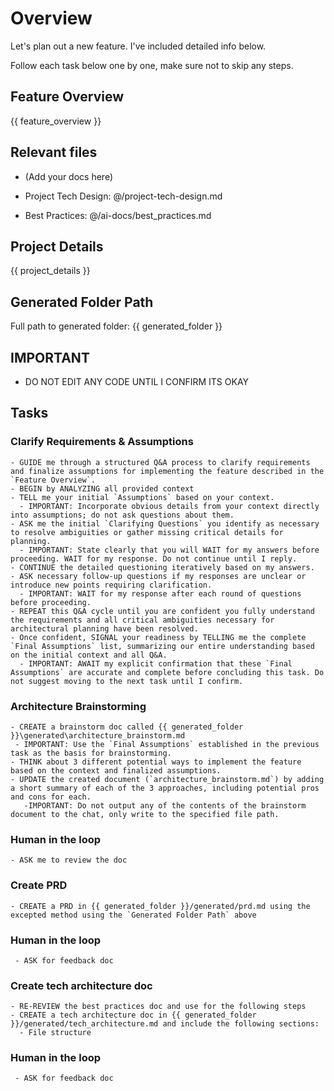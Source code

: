 # Overview

  Let's plan out a new feature. I've included detailed info below.

  Follow each task below one by one, make sure not to skip any steps.

## Feature Overview

{{ feature_overview }}

## Relevant files

- (Add your docs here)


- Project Tech Design: @/project-tech-design.md
- Best Practices: @/ai-docs/best_practices.md 

## Project Details

{{ project_details }} 

## Generated Folder Path

Full path to generated folder: {{ generated_folder }} 

## IMPORTANT
 - DO NOT EDIT ANY CODE UNTIL I CONFIRM ITS OKAY

## Tasks

### Clarify Requirements & Assumptions
```
- GUIDE me through a structured Q&A process to clarify requirements and finalize assumptions for implementing the feature described in the `Feature Overview`.
- BEGIN by ANALYZING all provided context
- TELL me your initial `Assumptions` based on your context. 
  - IMPORTANT: Incorporate obvious details from your context directly into assumptions; do not ask questions about them.
- ASK me the initial `Clarifying Questions` you identify as necessary to resolve ambiguities or gather missing critical details for planning.
  - IMPORTANT: State clearly that you will WAIT for my answers before proceeding. WAIT for my response. Do not continue until I reply.
- CONTINUE the detailed questioning iteratively based on my answers. 
- ASK necessary follow-up questions if my responses are unclear or introduce new points requiring clarification. 
  - IMPORTANT: WAIT for my response after each round of questions before proceeding.
- REPEAT this Q&A cycle until you are confident you fully understand the requirements and all critical ambiguities necessary for architectural planning have been resolved.
- Once confident, SIGNAL your readiness by TELLING me the complete `Final Assumptions` list, summarizing our entire understanding based on the initial context and all Q&A.
  - IMPORTANT: AWAIT my explicit confirmation that these `Final Assumptions` are accurate and complete before concluding this task. Do not suggest moving to the next task until I confirm.
```

### Architecture Brainstorming
```
- CREATE a brainstorm doc called {{ generated_folder }}\generated\architecture_brainstorm.md 
 - IMPORTANT: Use the `Final Assumptions` established in the previous task as the basis for brainstorming.
- THINK about 3 different potential ways to implement the feature based on the context and finalized assumptions.
- UPDATE the created document (`architecture_brainstorm.md`) by adding a short summary of each of the 3 approaches, including potential pros and cons for each.
   -IMPORTANT: Do not output any of the contents of the brainstorm document to the chat, only write to the specified file path.
```

### Human in the loop
```
- ASK me to review the doc
```

### Create PRD
```
- CREATE a PRD in {{ generated_folder }}/generated/prd.md using the excepted method using the `Generated Folder Path` above
```

### Human in the loop
```
 - ASK for feedback doc
```

### Create tech architecture doc
```
- RE-REVIEW the best practices doc and use for the following steps
- CREATE a tech architecture doc in {{ generated_folder }}/generated/tech_architecture.md and include the following sections:
  - File structure
```

### Human in the loop
```
 - ASK for feedback doc
```

